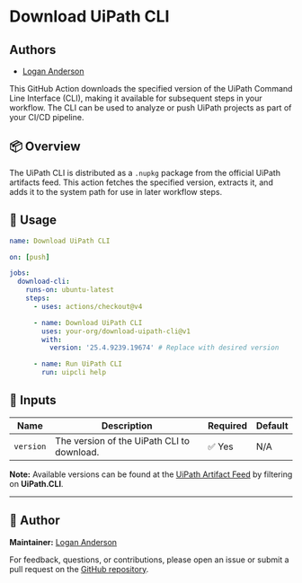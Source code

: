 # Download UiPath CLI
## Authors
- [Logan Anderson](https://www.linkedin.com/in/logan-anderson-761341165/)

This GitHub Action downloads the specified version of the UiPath Command Line Interface (CLI), making it available for subsequent steps in your workflow. The CLI can be used to analyze or push UiPath projects as part of your CI/CD pipeline.

## 📦 Overview

The UiPath CLI is distributed as a `.nupkg` package from the official UiPath artifacts feed. This action fetches the specified version, extracts it, and adds it to the system path for use in later workflow steps.



## 🚀 Usage

```yaml
name: Download UiPath CLI

on: [push]

jobs:
  download-cli:
    runs-on: ubuntu-latest
    steps:
      - uses: actions/checkout@v4

      - name: Download UiPath CLI
        uses: your-org/download-uipath-cli@v1
        with:
          version: '25.4.9239.19674' # Replace with desired version

      - name: Run UiPath CLI
        run: uipcli help
```

## 🔧 Inputs

| Name     | Description                                   | Required | Default |
|----------|-----------------------------------------------|----------|---------|
| `version` | The version of the UiPath CLI to download.    | ✅ Yes   | N/A     |

**Note:** Available versions can be found at the [UiPath Artifact Feed](https://uipath.visualstudio.com/Public.Feeds/_artifacts/feed/UiPath-Official) by filtering on **UiPath.CLI**.


---

## 👤 Author

**Maintainer:** [Logan Anderson](https://www.linkedin.com/in/logan-anderson-761341165/)

For feedback, questions, or contributions, please open an issue or submit a pull request on the [GitHub repository](https://github.com/UiPath-Logan-COE/Download-UiPath-CLI).
